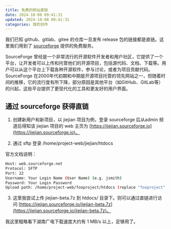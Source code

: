 ```yaml
---
title: 免费的网址直链
date: 2024-10-08 09:41:31
updated: 2024-10-08 09:41:31
categories: 我的创作
---
```


我们已知 github、gitlab、gitee 的仓库一旦发布 release 包的链接都是直链。这里我们用到了 [sourceforge](https://sourceforge.net/) 提供的免费服务。

SourceForge 曾经是一个非常流行的开源软件开发者和用户社区，它提供了一个平台，让开发者可以上传和托管他们的开源项目，包括源代码、文档、下载等。用户可以从这个平台上下载各种开源软件，参与讨论，或者为项目贡献代码。
SourceForge 在2000年代初期和中期是开源项目托管的领先网站之一，但随着时间的推移，它的流行度有所下降，部分原因是其他平台（如GitHub、GitLab等）的兴起，这些平台提供了更现代化的工具和更友好的用户界面。

## 通过 sourceforge 获得直链

1. 创建新用户和新项目，以 jiejian 项目为例，登录 sourceforge 后从admin 频道后得知该 jiejian 项目的 web 主页为 [https://jiejian.sourceforge.io](https://jiejian.sourceforge.io)。

2. 通过 sftp 登录 /home/project-web/jiejian/htdocs

<!-- more -->

官方文档说明：

```sh
Host: web.sourceforge.net
Protocol: SFTP
Port: 22
Username: Your Login Name (User Name) (e.g. jsmith)
Password: Your Login Password
Upload path: /home/project-web/fooproject/htdocs (replace "fooproject" with your project shortname)
```


3. 这里我尝试上传 jiejian-beta.7z 到 htdocs/ 目录下。则可以通过直链进行访问 [https://jiejian.sourceforge.io/jiejian-beta.7z](https://jiejian.sourceforge.io/jiejian-beta.7z)。

我这里粗略看下湖南广电下载速度大约有 1 MB/s 以上，足够用了。
